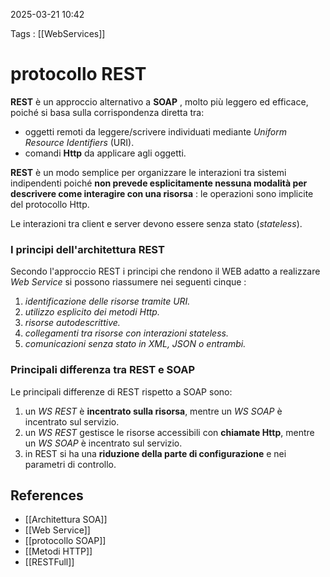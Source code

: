 2025-03-21 10:42

Tags : [[WebServices]]

# protocollo REST

**REST** è un approccio alternativo a **SOAP** , molto più leggero ed efficace, poiché si basa sulla corrispondenza diretta tra:
- oggetti remoti da leggere/scrivere individuati mediante *Uniform Resource Identifiers* (URI).
- comandi **Http** da applicare agli oggetti.

**REST** è un modo semplice per organizzare le interazioni tra sistemi indipendenti poiché **non prevede esplicitamente nessuna modalità per descrivere come interagire con una risorsa** : le operazioni sono implicite del protocollo Http.

Le interazioni tra client e server devono essere senza stato (*stateless*).

### I principi dell'architettura REST
Secondo l'approccio REST i principi che rendono il WEB adatto a realizzare *Web Service* si possono riassumere nei seguenti cinque : 
1. *identificazione delle risorse tramite URI.*
2. *utilizzo esplicito dei metodi Http.*
3. *risorse autodescrittive.*
4. *collegamenti tra risorse con interazioni stateless.*
5. *comunicazioni senza stato in XML, JSON o entrambi.*

### Principali differenza tra REST e SOAP
Le principali differenze di REST rispetto a SOAP sono:
1. un *WS REST* è **incentrato sulla risorsa**, mentre un *WS SOAP* è incentrato sul servizio.
2. un *WS REST* gestisce le risorse accessibili con **chiamate Http**, mentre un *WS SOAP* è incentrato sul servizio.
3. in REST si ha una **riduzione della parte di configurazione** e nei parametri di controllo.
## References

- [[Architettura SOA]]
- [[Web Service]]
- [[protocollo SOAP]]
- [[Metodi HTTP]]
- [[RESTFull]]